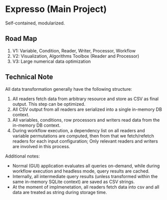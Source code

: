 ﻿# Expresso (Main Project)

Self-contained, modularized.

## Road Map

1. V1: Variable, Condition, Reader, Writer, Processor, Workflow
2. V2: Visualization, Algorithms Toolbox (Reader and Processor)
3. V3: Large numerical data optimization

## Technical Note

All data transformation generally have the following structure:

1. All readers fetch data from arbitrary resource and store as CSV as final output. This step can be optimized.
2. All CSV output from all readers are serialized into a single in-memory DB context.
3. All variables, conditions, row processors and writers read data from the in-memory DB context.
4. During workflow execution, a dependency list on all readers and variable permutations are computed, then from that we fetch/refetch readers for each input configuration; Only relevant readers and writers are involved in this process.

Additional notes:

* Normal (GUI) application evaluates all queries on-demand, while during workflow execution and headless mode, query results are cached.
* Internally, all intermediate query results (unless transformed within the same in-memory SQLite context) are saved as CSV strings.
* At the moment of implmenetation, all readers fetch data into csv and all data are treated as string during storage time.